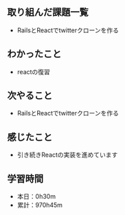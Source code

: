 ## 取り組んだ課題一覧
- RailsとReactでtwitterクローンを作る
## わかったこと
- reactの復習
## 次やること
- RailsとReactでtwitterクローンを作る
## 感じたこと
- 引き続きReactの実装を進めています
## 学習時間
- 本日：0h30m
- 累計：970h45m
